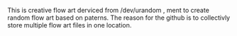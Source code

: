 This is creative flow art derviced from /dev/urandom , ment to create random flow art based on paterns. The reason for the github is to collectivly 
store multiple flow art files in one location.
